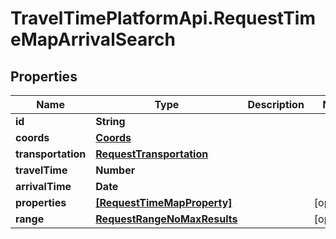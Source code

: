 # TravelTimePlatformApi.RequestTimeMapArrivalSearch

## Properties

Name | Type | Description | Notes
------------ | ------------- | ------------- | -------------
**id** | **String** |  | 
**coords** | [**Coords**](Coords.md) |  | 
**transportation** | [**RequestTransportation**](RequestTransportation.md) |  | 
**travelTime** | **Number** |  | 
**arrivalTime** | **Date** |  | 
**properties** | [**[RequestTimeMapProperty]**](RequestTimeMapProperty.md) |  | [optional] 
**range** | [**RequestRangeNoMaxResults**](RequestRangeNoMaxResults.md) |  | [optional] 


